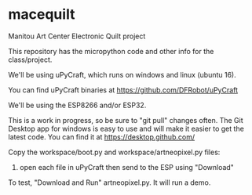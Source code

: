 # macequilt
Manitou Art Center Electronic Quilt project

This repository has the micropython code and other info for the class/project.

We'll be using uPyCraft, which runs on windows and linux (ubuntu 16).

You can find uPyCraft binaries at https://github.com/DFRobot/uPyCraft

We'll be using the ESP8266 and/or ESP32.

This is a work in progress, so be sure to "git pull" changes often. The Git Desktop app for windows is easy to use and will make it easier to get the latest code. You can find it at https://desktop.github.com/

Copy the workspace/boot.py and workspace/artneopixel.py files:
1. open each file in uPyCraft then send to the ESP using "Download" 

To test, "Download and Run" artneopixel.py. It will run a demo. 
